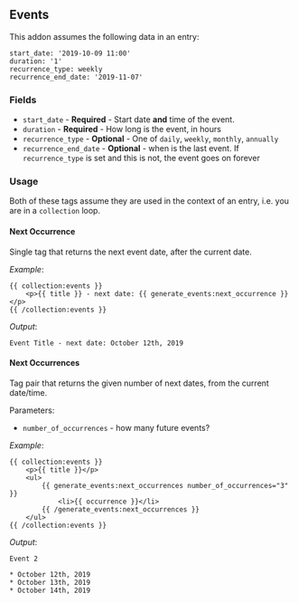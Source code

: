 ## Events

This addon assumes the following data in an entry:

```
start_date: '2019-10-09 11:00'
duration: '1'
recurrence_type: weekly
recurrence_end_date: '2019-11-07'
```

### Fields

* `start_date` - **Required** - Start date **and** time of the event.
* `duration` - **Required** - How long is the event, in hours
* `recurrence_type` - **Optional** - One of `daily`, `weekly`, `monthly`, `annually`
* `recurrence_end_date` - **Optional** - when is the last event. If `recurrence_type` is set and this is not, the event goes on forever

### Usage

Both of these tags assume they are used in the context of an entry, i.e. you are in a `collection` loop.

#### Next Occurrence

Single tag that returns the next event date, after the current date.

*Example*:

```
{{ collection:events }}
    <p>{{ title }} - next date: {{ generate_events:next_occurrence }}</p>
{{ /collection:events }}
```

*Output*:

```
Event Title - next date: October 12th, 2019
```

#### Next Occurrences

Tag pair that returns the given number of next dates, from the current date/time.

Parameters:

* `number_of_occurrences` - how many future events?


*Example*:

```
{{ collection:events }}
    <p>{{ title }}</p>
    <ul>
        {{ generate_events:next_occurrences number_of_occurrences="3" }}
            <li>{{ occurrence }}</li>
        {{ /generate_events:next_occurrences }}
    </ul>
{{ /collection:events }}
```

*Output*:

```
Event 2

* October 12th, 2019
* October 13th, 2019
* October 14th, 2019
```




